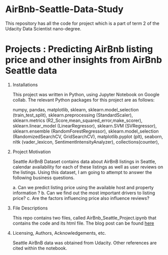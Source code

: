 # AirBnb-Seattle-Data-Study

This repository has all the code for project which is a part of term 2 of the Udacity Data Scientist nano-degree. 

# Projects : Predicting AirBnb listing price and other insights from AirBnb Seattle data

1. Installations

    This project was written in Python, using Jupyter Notebook on Google collab. The relevant Python packages for this project are as follows:
                                                                                                         
    numpy,
    pandas,
    matplotlib,
    sklearn,
    sklearn.model_selection (train_test_split),
    sklearn.preprocessing (StandardScaler),
    sklearn.metrics (R2_Score,mean_squared_error,make_scorer),
    sklearn.linear_model (LinearRegressor),
    sklearn.SVM (SVRegressor),
    sklearn.ensemble (RandomForestRegressor),
    sklearn.model_selection (RandomizedSearchCV, GridSearchCV),
    matplotlib.pyplot (plt),
    seaborn,
    nltk (vader_lexicon, SentimentIntensityAnalyzer),
    collections(counter),


2. Project Motivation

    Seattle AirBnB Dataset contains data about AirBnB listings in Seattle, calendar availability for each of these listings as well as user reviews on the listings. Using this dataset, I am going to attempt to answer the following business questions.

    a. Can we predict listing price using the available host and property information ?
    b. Can we find out the most important drivers to listing price?
    c. Are the factors influencing price also influence reviews?

3. File Descriptions

    This repo contains two files, called AirBnb_Seattle_Project.ipynb that contains the code and its html file. The blog post can be found [here](https://medium.com/akhil-anurag/seattle-airbnb-price-predictions-7966f0966940?)

4. Licensing, Authors, Acknowledgements, etc.

    Seattle AirBnB data was obtained from Udacity. Other references are cited within the notebook.
